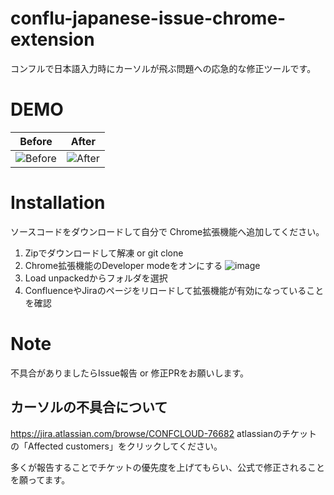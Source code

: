 # conflu-japanese-issue-chrome-extension
コンフルで日本語入力時にカーソルが飛ぶ問題への応急的な修正ツールです。

# DEMO
|Before|After|
|:-:|:-:|
|![Before](https://github.com/zusizusi/conflu-japanese-issue-chrome-extension/assets/41606073/a1402160-e1a3-4f1c-8985-3db8cf2496b4)|![After](https://github.com/zusizusi/conflu-japanese-issue-chrome-extension/assets/41606073/65afc380-5f4c-4dbf-85c5-04e6918f6856)|


# Installation
ソースコードをダウンロードして自分で Chrome拡張機能へ追加してください。

1. Zipでダウンロードして解凍 or git clone
1. Chrome拡張機能のDeveloper modeをオンにする
![image](https://github.com/zusizusi/conflu-japanese-issue-chrome-extension/assets/41606073/4a8e8d1b-38c8-4659-aefb-e45e96f167ef)
1. Load unpackedからフォルダを選択
1. ConfluenceやJiraのページをリロードして拡張機能が有効になっていることを確認

# Note

不具合がありましたらIssue報告 or 修正PRをお願いします。

## カーソルの不具合について
https://jira.atlassian.com/browse/CONFCLOUD-76682
atlassianのチケットの「Affected customers」をクリックしてください。

多くが報告することでチケットの優先度を上げてもらい、公式で修正されることを願ってます。


